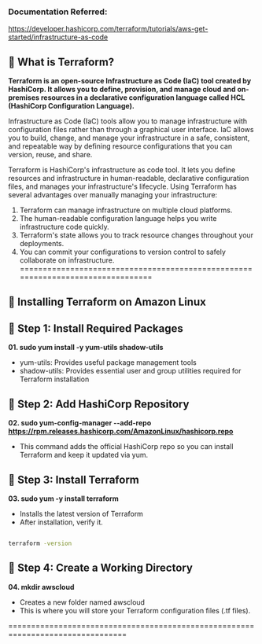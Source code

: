 ### Documentation Referred:

https://developer.hashicorp.com/terraform/tutorials/aws-get-started/infrastructure-as-code 

## 📌 What is Terraform?

**Terraform is an open-source Infrastructure as Code (IaC) tool created by HashiCorp. It allows you to define, provision, and manage cloud and on-premises resources in a declarative configuration language called HCL (HashiCorp Configuration Language).**

Infrastructure as Code (IaC) tools allow you to manage infrastructure with configuration files rather than through a graphical user interface. IaC allows you to build, change, and manage your infrastructure in a safe, consistent, and repeatable way by defining resource configurations that you can version, reuse, and share.

Terraform is HashiCorp's infrastructure as code tool. It lets you define resources and infrastructure in human-readable, declarative configuration files, and manages your infrastructure's lifecycle. Using Terraform has several advantages over manually managing your infrastructure:

1. Terraform can manage infrastructure on multiple cloud platforms.
2. The human-readable configuration language helps you write infrastructure code quickly.
3. Terraform's state allows you to track resource changes throughout your deployments.
4. You can commit your configurations to version control to safely collaborate on infrastructure.
================================================================================

## 🚀 Installing Terraform on Amazon Linux

## 📌 Step 1: Install Required Packages

**01. sudo yum install -y yum-utils shadow-utils**
- yum-utils: Provides useful package management tools
- shadow-utils: Provides essential user and group utilities required for Terraform installation

## 📌 Step 2: Add HashiCorp Repository

**02. sudo yum-config-manager --add-repo https://rpm.releases.hashicorp.com/AmazonLinux/hashicorp.repo**
- This command adds the official HashiCorp repo so you can install Terraform and keep it updated via yum.

## 📌 Step 3: Install Terraform

**03. sudo yum -y install terraform**
- Installs the latest version of Terraform
- After installation, verify it.
```sh

terraform -version

```

## 📌 Step 4: Create a Working Directory

**04. mkdir awscloud**
- Creates a new folder named awscloud
- This is where you will store your Terraform configuration files (.tf files).


================================================================================
